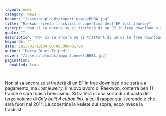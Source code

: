 ```yaml
---
layout: news
category: News
banner: "/assets/uploads/import.news/zBHBA.jpg"
title: "Raekwon rivela tracklist e copertina dell’EP Lost Jewelry"
excerpt: "Non si sa ancora se si tratterà di un EP in free download o se sarà a a pagamento, ma Lost jewelry, il nuovo lavoro di Raekwon, conterrà ben 11 tracce e sarà fuori a brevissimo. Si tratterà di una sorta di antipasto del terzo volume di Only built 4 cuban linx, a cui il [&hellip"
quote: ""
description: "Non si sa ancora se si tratterà di un EP in free download o se sarà a a pagamento, ma Lost jewelry, il nuovo lavoro di Raekwon, conterrà ben 11 tracce e sarà fuori a brevissimo. Si tratterà di una sorta di antipasto del terzo volume di Only built 4 cuban linx, a cui il [&hellip"
keywords: ""
date: 2013-01-12T00:00:00.000+01:00
author: "Marta Blumi Tripodi"
cover: "/assets/uploads/import.news/zBHBA.jpg"
pagination:
  enabled: true

---
```


Non si sa ancora se si tratterà di un EP in free download o se sarà a a pagamento, ma _Lost jewelry_, il nuovo lavoro di Raekwon, conterrà ben 11 tracce e sarà fuori a brevissimo. Si tratterà di una sorta di antipasto del terzo volume di _Only built 4 cuban linx_, a cui il rapper sta lavorando e che sarà fuori nel 2014\. La copertina la vedete qui sopra, ecco invece la tracklist:

[](https://hotmc.com/raekwon-rivela-tracklist-e-copertina-dellep-lost-jewelry/ae05067a5c3111e2974222000a1fbdac%5F7/)